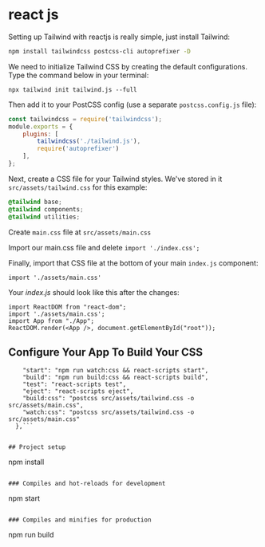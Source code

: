 # react js

Setting up Tailwind with reactjs is really simple, just install Tailwind:

```sh
npm install tailwindcss postcss-cli autoprefixer -D
```

We need to initialize Tailwind CSS by creating the default configurations. Type the command below in your terminal:

```
npx tailwind init tailwind.js --full
```

Then add it to your PostCSS config (use a separate `postcss.config.js` file):

```js
const tailwindcss = require('tailwindcss');
module.exports = {
    plugins: [
        tailwindcss('./tailwind.js'),
        require('autoprefixer')
    ],
};
```

Next, create a CSS file for your Tailwind styles. We've stored in it `src/assets/tailwind.css` for this example:

```css
@tailwind base;
@tailwind components;
@tailwind utilities;
```


Create `main.css` file at `src/assets/main.css`

Import our main.css file and delete ```import './index.css';```

Finally, import that CSS file at the bottom of your main `index.js` component:

```
import './assets/main.css'
```

Your *index.js* should look like this after the changes:

```import React from "react";
import ReactDOM from "react-dom";
import './assets/main.css';
import App from "./App";
ReactDOM.render(<App />, document.getElementById("root"));
```


## Configure Your App To Build Your CSS

```"scripts": {
    "start": "npm run watch:css && react-scripts start",
    "build": "npm run build:css && react-scripts build",
    "test": "react-scripts test",
    "eject": "react-scripts eject",
    "build:css": "postcss src/assets/tailwind.css -o src/assets/main.css", 
    "watch:css": "postcss src/assets/tailwind.css -o src/assets/main.css"
  },```


## Project setup
```
npm install
```

### Compiles and hot-reloads for development
```
npm start
```

### Compiles and minifies for production
```
npm run build
```
